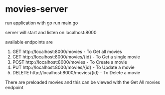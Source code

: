 # movies-server

run application with go run main.go

server will start and listen on localhost:8000

available endpoints are 

1. GET http://localhost:8000/movies - To Get all movies 
2. GET http://localhost:8000/movies/{id} - To Get a single movie
3. POST http://localhost:8000/movies - To Create a movie 
4. PUT http://localhost:8000/movies/{id} - To Update a movie
5. DELETE http://localhost:8000/movies/{id} - To Delete a movie


There are preloaded movies and this can be viewed with the Get All movies endpoint
